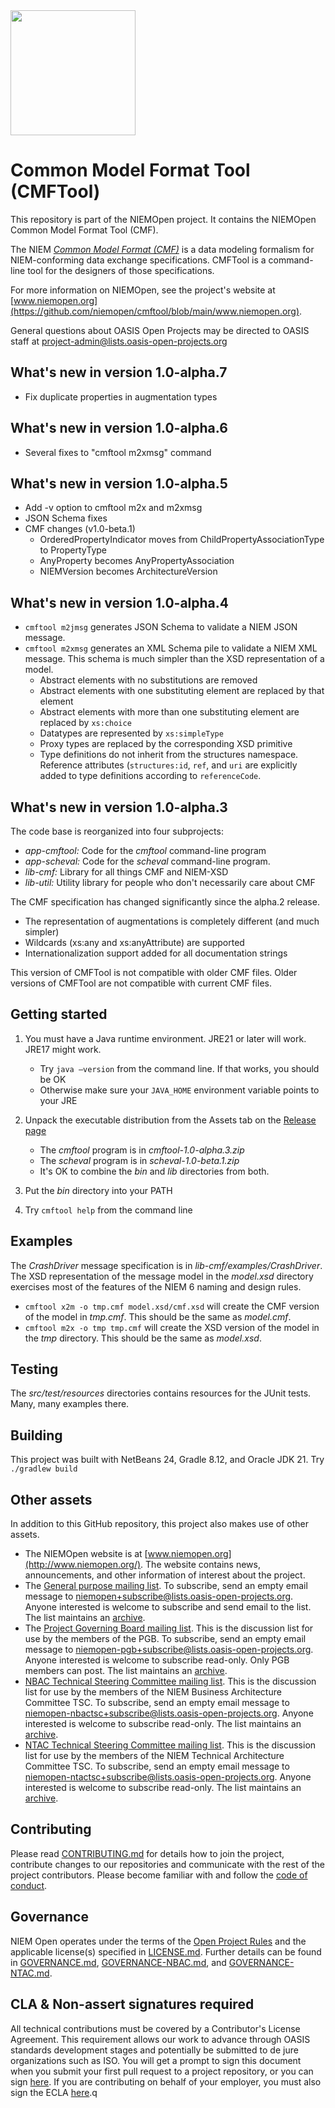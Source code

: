 <img src="https://github.com/niemopen/oasis-open-project/blob/main/artwork/NIEM-NO-Logo-v5.png" width="200">

# Common Model Format Tool (CMFTool)

This repository is part of the NIEMOpen project.  It contains the NIEMOpen Common Model Format Tool (CMF). 

The NIEM [*Common Model Format (CMF)*](https://github.com/niemopen/common-model-format) is a data modeling formalism for NIEM-conforming data exchange specifications.  CMFTool is a command-line tool for the designers of those specifications.

For more information on NIEMOpen, see the project's website at [www.niemopen.org](https://github.com/niemopen/cmftool/blob/main/www.niemopen.org).

General questions about OASIS Open Projects may be directed to OASIS staff at [project-admin@lists.oasis-open-projects.org](mailto:project-admin@lists.oasis-open-projects.org)

## What's new in version 1.0-alpha.7

* Fix duplicate properties in augmentation types

## What's new in version 1.0-alpha.6

* Several fixes to "cmftool m2xmsg" command

## What's new in version 1.0-alpha.5

* Add -v option to cmftool m2x and m2xmsg
* JSON Schema fixes
* CMF changes (v1.0-beta.1)
    * OrderedPropertyIndicator moves from ChildPropertyAssociationType to PropertyType
    * AnyProperty becomes AnyPropertyAssociation
    * NIEMVersion becomes ArchitectureVersion

## What's new in version 1.0-alpha.4

* `cmftool m2jmsg` generates JSON Schema to validate a NIEM JSON message.
* `cmftool m2xmsg` generates an XML Schema pile to validate a NIEM XML message.  This schema is much simpler than the XSD representation of a model.
  * Abstract elements with no substitutions are removed
  * Abstract elements with one substituting element are replaced by that element
  * Abstract elements with more than one substituting element are replaced by `xs:choice`
  * Datatypes are represented by `xs:simpleType`
  * Proxy types are replaced by the corresponding XSD primitive
  * Type definitions do not inherit from the structures namespace.  Reference attributes (`structures:id`, `ref`, and `uri` are explicitly added to type definitions according to `referenceCode`.

## What's new in version 1.0-alpha.3

The code base is reorganized into four subprojects:

* *app-cmftool:*  Code for the *cmftool* command-line program
* *app-scheval:*  Code for the *scheval* command-line program.
* *lib-cmf:*  Library for all things CMF and NIEM-XSD
* *lib-util:*  Utility library for people who don't necessarily care about CMF

The CMF specification has changed significantly since the alpha.2 release.  

* The representation of augmentations is completely different (and much simpler)
* Wildcards (xs:any and xs:anyAttribute) are supported
* Internationalization support added for all documentation strings

This version of CMFTool is not compatible with older CMF files.  Older versions of CMFTool are not compatible with current CMF files.

## Getting started

1. You must have a Java runtime environment.  JRE21 or later will work.  JRE17 might work.  
   - Try `java –version` from the command line.  If that works, you should be OK
   - Otherwise make sure your `JAVA_HOME` environment variable points to your JRE
2. Unpack the executable distribution from the Assets tab on the [Release page](https://github.com/niemopen/cmftool/releases)
   - The *cmftool* program is in *cmftool-1.0-alpha.3.zip*
   - The *scheval* program is in *scheval-1.0-beta.1.zip*
   - It's OK to combine the *bin* and *lib* directories from both.

3. Put the *bin* directory into your PATH
4. Try `cmftool help` from the command line

## Examples

The *CrashDriver* message specification is in *lib-cmf/examples/CrashDriver*.  The XSD representation of the message model in the *model.xsd* directory exercises most of the features of the NIEM 6 naming and design rules. 

* `cmftool x2m -o tmp.cmf model.xsd/cmf.xsd` will create the CMF version of the model in *tmp.cmf*.  This should be the same as *model.cmf*.
* `cmftool m2x -o tmp tmp.cmf` will create the XSD version of the model in the *tmp* directory.  This should be the same as *model.xsd*.

## Testing

The *src/test/resources* directories contains resources for the JUnit tests.  Many, many examples there.

## Building

This project was built with NetBeans 24, Gradle 8.12, and Oracle JDK 21.
Try `./gradlew build`

## Other assets

In addition to this GitHub repository, this project also makes use of other assets.

- The NIEMOpen website is at [www.niemopen.org](http://www.niemopen.org/). The website contains news, announcements, and other information of interest about the project.
- The [General purpose mailing list](https://lists.oasis-open-projects.org/g/niemopen). To subscribe, send an empty email message to [niemopen+subscribe@lists.oasis-open-projects.org](mailto:niemopen+subscribe@lists.oasis-open-projects.org). Anyone interested is welcome to subscribe and send email to the list. The list maintains an [archive](https://lists.oasis-open-projects.org/g/niemopen/messages).
- The [Project Governing Board mailing list](https://lists.oasis-open-projects.org/g/niemopen-pgb). This is the discussion list for use by the members of the PGB. To subscribe, send an empty email message to [niemopen-pgb+subscribe@lists.oasis-open-projects.org](mailto:niemopen-pgb+subscribe@lists.oasis-open-projects.org). Anyone interested is welcome to subscribe read-only. Only PGB members can post. The list maintains an [archive](https://lists.oasis-open-projects.org/g/niemopen-pgb/messages).
- [NBAC Technical Steering Committee mailing list](https://lists.oasis-open-projects.org/g/niemopen-nbactsc). This is the discussion list for use by the members of the NIEM Business Architecture Committee TSC. To subscribe, send an empty email message to [niemopen-nbactsc+subscribe@lists.oasis-open-projects.org](mailto:niemopen-nbactsc+subscribe@lists.oasis-open-projects.org). Anyone interested is welcome to subscribe read-only. The list maintains an [archive](https://lists.oasis-open-projects.org/g/niemopen-nbactsc/messages).
- [NTAC Technical Steering Committee mailing list](https://lists.oasis-open-projects.org/g/niemopen-ntactsc). This is the discussion list for use by the members of the NIEM Technical Architecture Committee TSC. To subscribe, send an empty email message to [niemopen-ntactsc+subscribe@lists.oasis-open-projects.org](mailto:niemopen-ntactsc+subscribe@lists.oasis-open-projects.org). Anyone interested is welcome to subscribe read-only. The list maintains an [archive](https://lists.oasis-open-projects.org/g/niemopen-ntactsc/messages).

## Contributing

Please read [CONTRIBUTING.md](https://github.com/niemopen/cmftool/blob/main/CONTRIBUTING.md) for details how to join the project, contribute changes to our repositories and communicate with the rest of the project contributors. Please become familiar with and follow the [code of conduct](https://github.com/niemopen/cmftool/blob/main/CODE-OF-CONDUCT.md).

## Governance

NIEM Open operates under the terms of the [Open Project Rules](https://www.oasis-open.org/policies-guidelines/open-projects-process) and the applicable license(s) specified in [LICENSE.md](https://github.com/niemopen/cmftool/blob/main/LICENSE.md). Further details can be found in [GOVERNANCE.md](https://github.com/niemopen/cmftool/blob/main/GOVERNANCE.md), [GOVERNANCE-NBAC.md](https://github.com/niemopen/cmftool/blob/main/GOVERNANCE-NBAC.md), and [GOVERNANCE-NTAC.md](https://github.com/niemopen/cmftool/blob/main/GOVERNANCE-NTAC.md).

## CLA & Non-assert signatures required

All technical contributions must be covered by a Contributor's License Agreement. This requirement allows our work to advance through OASIS standards development stages and potentially be submitted to de jure organizations such as ISO. You will get a prompt to sign this document when you submit your first pull request to a project repository, or you can sign [here](https://cla-assistant.io/niemopen/oasis-open-project). If you are contributing on behalf of your employer, you must also sign the ECLA [here](https://www.oasis-open.org/open-projects/cla/entity-cla-20210630/).q
